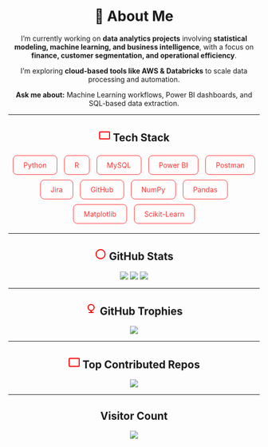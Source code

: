 <!-- ABOUT ME SECTION -->
<h1 align="center">💫 About Me</h1>

<p align="center">
I’m currently working on <b>data analytics projects</b> involving <b>statistical modeling, machine learning, and business intelligence</b>, with a focus on <b>finance, customer segmentation, and operational efficiency</b>.  
</p>
<p align="center">
I’m exploring <b>cloud-based tools like AWS & Databricks</b> to scale data processing and automation.  
</p>
<p align="center">
<b>Ask me about:</b> Machine Learning workflows, Power BI dashboards, and SQL-based data extraction.
</p>

---

<!-- TECH STACK -->
<h2 align="center">
<svg width="24" height="24" viewBox="0 0 24 24" fill="none" xmlns="http://www.w3.org/2000/svg">
<path fill="red" d="M21 4H3C1.9 4 1 4.9 1 6V18C1 19.1 1.9 20 3 20H21C22.1 20 23 19.1 23 18V6C23 4.9 22.1 4 21 4ZM21 18H3V6H21V18Z"></path>
</svg>
 Tech Stack
</h2>

<p align="center">
  <span style="display:inline-block;padding:10px 20px;border-radius:8px;border:1px solid #ff3333;color:#ff3333;margin:5px;">Python</span>
  <span style="display:inline-block;padding:10px 20px;border-radius:8px;border:1px solid #ff3333;color:#ff3333;margin:5px;">R</span>
  <span style="display:inline-block;padding:10px 20px;border-radius:8px;border:1px solid #ff3333;color:#ff3333;margin:5px;">MySQL</span>
  <span style="display:inline-block;padding:10px 20px;border-radius:8px;border:1px solid #ff3333;color:#ff3333;margin:5px;">Power BI</span>
  <span style="display:inline-block;padding:10px 20px;border-radius:8px;border:1px solid #ff3333;color:#ff3333;margin:5px;">Postman</span>
  <span style="display:inline-block;padding:10px 20px;border-radius:8px;border:1px solid #ff3333;color:#ff3333;margin:5px;">Jira</span>
  <span style="display:inline-block;padding:10px 20px;border-radius:8px;border:1px solid #ff3333;color:#ff3333;margin:5px;">GitHub</span>
  <span style="display:inline-block;padding:10px 20px;border-radius:8px;border:1px solid #ff3333;color:#ff3333;margin:5px;">NumPy</span>
  <span style="display:inline-block;padding:10px 20px;border-radius:8px;border:1px solid #ff3333;color:#ff3333;margin:5px;">Pandas</span>
  <span style="display:inline-block;padding:10px 20px;border-radius:8px;border:1px solid #ff3333;color:#ff3333;margin:5px;">Matplotlib</span>
  <span style="display:inline-block;padding:10px 20px;border-radius:8px;border:1px solid #ff3333;color:#ff3333;margin:5px;">Scikit-Learn</span>
</p>

---

<!-- GITHUB STATS -->
<h2 align="center">
<svg width="24" height="24" viewBox="0 0 24 24" fill="none" xmlns="http://www.w3.org/2000/svg">
<path fill="red" d="M12 2C6.5 2 2 6.5 2 12S6.5 22 12 22 22 17.5 22 12 17.5 2 12 2ZM12 20C7.6 20 4 16.4 4 12S7.6 4 12 4 20 7.6 20 12 16.4 20 12 20Z"></path>
</svg>
 GitHub Stats
</h2>

<p align="center">
  <img src="https://github-readme-stats.vercel.app/api?username=fwangsaw&theme=shadow_red&hide_border=true&include_all_commits=true&count_private=true">
  <img src="https://github-readme-streak-stats.herokuapp.com/?user=fwangsaw&theme=shadow_red&hide_border=true">
  <img src="https://github-readme-stats.vercel.app/api/top-langs/?username=fwangsaw&theme=shadow_red&hide_border=true&include_all_commits=true&count_private=true&layout=compact">
</p>

---

<!-- GITHUB TROPHIES -->
<h2 align="center">
<svg width="24" height="24" viewBox="0 0 24 24" fill="none" xmlns="http://www.w3.org/2000/svg">
<path fill="red" d="M12 2C8.1 2 5 5.1 5 9C5 12.3 7.5 15.1 10.7 15.8V18H7V20H17V18H13.3V15.8C16.5 15.1 19 12.3 19 9C19 5.1 15.9 2 12 2ZM12 14C9.2 14 7 11.8 7 9C7 6.2 9.2 4 12 4C14.8 4 17 6.2 17 9C17 11.8 14.8 14 12 14Z"></path>
</svg>
 GitHub Trophies
</h2>

<p align="center">
  <img src="https://github-profile-trophy.vercel.app/?username=fwangsaw&theme=shadow_red&no-frame=false&no-bg=true&margin-w=4">
</p>

---

<!-- TOP CONTRIBUTED REPOS -->
<h2 align="center">
<svg width="24" height="24" viewBox="0 0 24 24" fill="none" xmlns="http://www.w3.org/2000/svg">
<path fill="red" d="M21 3H3C1.9 3 1 3.9 1 5V19C1 20.1 1.9 21 3 21H21C22.1 21 23 20.1 23 19V5C23 3.9 22.1 3 21 3ZM21 19H3V5H21V19Z"></path>
</svg>
 Top Contributed Repos
</h2>

<p align="center">
  <img src="https://github-contributor-stats.vercel.app/api?username=fwangsaw&limit=5&theme=shadow_red&combine_all_yearly_contributions=true">
</p>

---

<!-- VISITOR COUNT -->
<h2 align="center">
 Visitor Count
</h2>

<p align="center">
  <img src="https://visitcount.itsvg.in/api?id=fwangsaw&icon=0&color=4">
</p>
